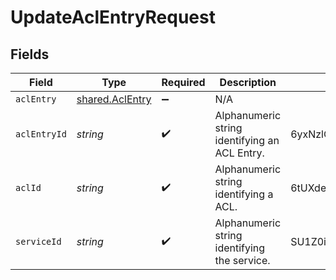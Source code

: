# UpdateAclEntryRequest


## Fields

| Field                                              | Type                                               | Required                                           | Description                                        | Example                                            |
| -------------------------------------------------- | -------------------------------------------------- | -------------------------------------------------- | -------------------------------------------------- | -------------------------------------------------- |
| `aclEntry`                                         | [shared.AclEntry](../../models/shared/aclentry.md) | :heavy_minus_sign:                                 | N/A                                                |                                                    |
| `aclEntryId`                                       | *string*                                           | :heavy_check_mark:                                 | Alphanumeric string identifying an ACL Entry.      | 6yxNzlOpW1V7JfSwvLGtOc                             |
| `aclId`                                            | *string*                                           | :heavy_check_mark:                                 | Alphanumeric string identifying a ACL.             | 6tUXdegLTf5BCig0zGFrU3                             |
| `serviceId`                                        | *string*                                           | :heavy_check_mark:                                 | Alphanumeric string identifying the service.       | SU1Z0isxPaozGVKXdv0eY                              |
